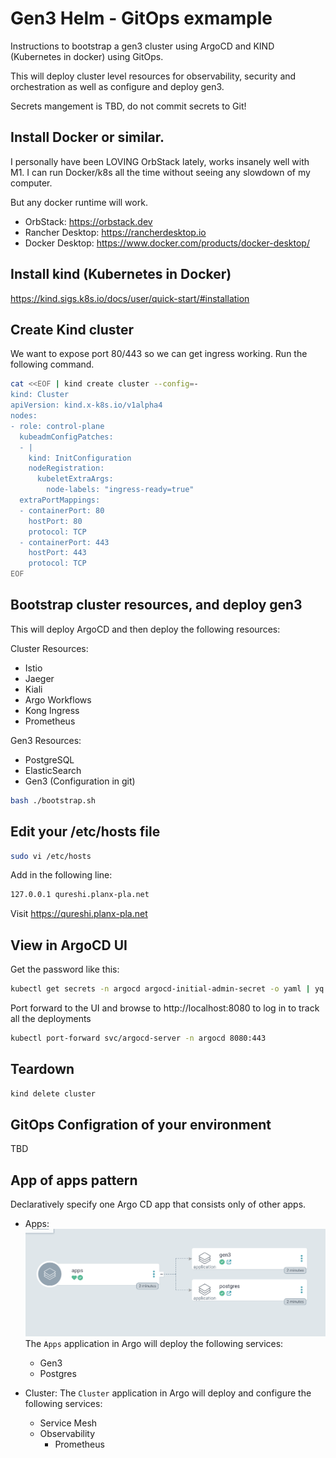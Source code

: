 # Gen3 Helm - GitOps exmample

Instructions to bootstrap a gen3 cluster using ArgoCD and KIND (Kubernetes in docker) using GitOps. 

This will deploy cluster level resources for observability, security and orchestration as well as configure and deploy gen3. 

Secrets mangement is TBD, do not commit secrets to Git! 

## Install Docker or similar. 

I personally have been LOVING OrbStack lately, works insanely well with M1. I can run Docker/k8s all the time without seeing any slowdown of my computer.

But any docker runtime will work. 

- OrbStack: https://orbstack.dev 
- Rancher Desktop: https://rancherdesktop.io
- Docker Desktop: https://www.docker.com/products/docker-desktop/


## Install kind (Kubernetes in Docker)

https://kind.sigs.k8s.io/docs/user/quick-start/#installation

## Create Kind cluster

We want to expose port 80/443 so we can get ingress working. Run the following command.

```bash
cat <<EOF | kind create cluster --config=-
kind: Cluster
apiVersion: kind.x-k8s.io/v1alpha4
nodes:
- role: control-plane
  kubeadmConfigPatches:
  - |
    kind: InitConfiguration
    nodeRegistration:
      kubeletExtraArgs:
        node-labels: "ingress-ready=true"
  extraPortMappings:
  - containerPort: 80
    hostPort: 80
    protocol: TCP
  - containerPort: 443
    hostPort: 443
    protocol: TCP
EOF
```

## Bootstrap cluster resources, and deploy gen3 

This will deploy ArgoCD and then deploy the following resources: 

Cluster Resources:
- Istio
- Jaeger
- Kiali
- Argo Workflows
- Kong Ingress
- Prometheus

Gen3 Resources:
- PostgreSQL
- ElasticSearch
- Gen3 (Configuration in git)

```bash
bash ./bootstrap.sh
```

## Edit your /etc/hosts file

```bash
sudo vi /etc/hosts
```

Add in the following line:

```bash
127.0.0.1 qureshi.planx-pla.net
```

Visit https://qureshi.planx-pla.net 

## View in ArgoCD UI

Get the password like this:

```bash
kubectl get secrets -n argocd argocd-initial-admin-secret -o yaml | yq -r .data.password | base64 -d | xargs echo
```

Port forward to the UI and browse to http://localhost:8080 to log in to track all the deployments

```bash
kubectl port-forward svc/argocd-server -n argocd 8080:443
```

## Teardown

```bash
kind delete cluster
```

## GitOps Configration of your environment

TBD

## App of apps pattern


Declaratively specify one Argo CD app that consists only of other apps.

- Apps:
![Alt text](image.png)
The `Apps` application in Argo will deploy the following services:
  - Gen3
  - Postgres
  <!-- - Elasticsearch
  - MinIO -->


- Cluster:
The `Cluster` application in Argo will deploy and configure the following services:
  - Service Mesh
  - Observability 
    - Prometheus
    <!-- 
    - Loki
    - Grafana
     -->
  <!-- - Security
    - NeuVector? 
     -->
